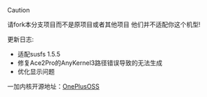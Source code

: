 > [!CAUTION]
> 
>请fork本分支项目而不是原项目或者其他项目 他们并不适配你这个机型!
 
更新日志:
- 适配susfs 1.5.5
- 修复Ace2Pro的AnyKernel3路径错误导致的无法生成
- 优化显示问题
 
一加内核开源地址：[OnePlusOSS](https://github.com/OnePlusOSS/kernel_manifest)


